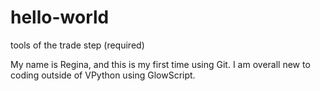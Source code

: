 # hello-world
tools of the trade step (required)

My name is Regina, and this is my first time using Git. I am overall new to coding outside of VPython using GlowScript.
